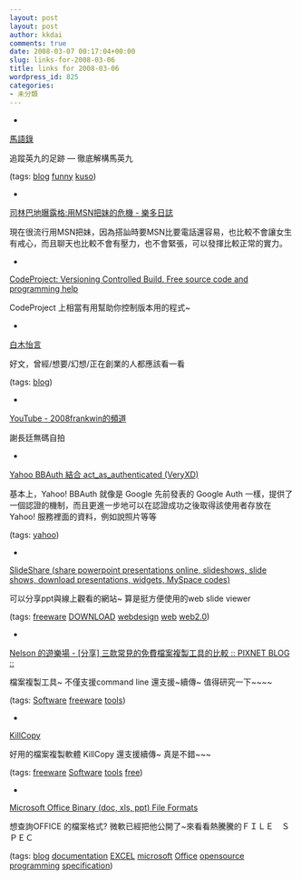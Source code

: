 ```yaml
---
layout: post
layout: post
author: kkdai
comments: true
date: 2008-03-07 00:17:04+00:00
slug: links-for-2008-03-06
title: links for 2008-03-06
wordpress_id: 825
categories:
- 未分類
---
```



	
  * 
		

[馬語錄](http://myangelsays.com/blog/)


		

追蹤英九的足跡 — 徹底解構馬英九


		

(tags: [blog](http://del.icio.us/kkdai/blog) [funny](http://del.icio.us/kkdai/funny) [kuso](http://del.icio.us/kkdai/kuso))


	

	
  * 
		

[司林巴地曝露格:用MSN把妹的危機 - 樂多日誌](http://blog.roodo.com/rasheed/archives/5618343.html)


		

現在很流行用MSN把妹，因為搭訕時要MSN比要電話還容易，也比較不會讓女生有戒心，而且聊天也比較不會有壓力，也不會緊張，可以發揮比較正常的實力。


	

	
  * 
		

[CodeProject: Versioning Controlled Build. Free source code and programming help](http://www.codeproject.com/KB/macros/versioningcontrolledbuild.aspx#UsingTheDemoProject)


		

CodeProject 上相當有用幫助你控制版本用的程式~


	

	
  * 
		

[白木怡言](http://www.yubou.tw/Content.asp?iblogid=32)


		

好文，曾經/想要/幻想/正在創業的人都應該看一看


		

(tags: [blog](http://del.icio.us/kkdai/blog))


	

	
  * 
		

[YouTube - 2008frankwin的頻道](http://tw.youtube.com/user/2008frankwin)


		

謝長廷無碼自拍


	

	
  * 
		

[Yahoo BBAuth 結合 act_as_authenticated (VeryXD)](http://sites.google.com/a/veryxd.com/veryxd/Home/Yahoo-BBAuth-%E7%B5%90%E5%90%88-act-as-authenicated)


		

基本上，Yahoo! BBAuth 就像是 Google 先前發表的 Google Auth 一樣，提供了一個認證的機制，而且更進一步地可以在認證成功之後取得該使用者存放在 Yahoo! 服務裡面的資料，例如說照片等等


		

(tags: [yahoo](http://del.icio.us/kkdai/yahoo))


	

	
  * 
		

[SlideShare (share powerpoint presentations online, slideshows, slide shows, download presentations, widgets, MySpace codes)](http://www.slideshare.net/)


		

可以分享ppt與線上觀看的網站~ 算是挺方便使用的web slide viewer


		

(tags: [freeware](http://del.icio.us/kkdai/freeware) [DOWNLOAD](http://del.icio.us/kkdai/DOWNLOAD) [webdesign](http://del.icio.us/kkdai/webdesign) [web](http://del.icio.us/kkdai/web) [web2.0](http://del.icio.us/kkdai/web2.0))


	

	
  * 
		

[Nelson 的遊樂場 - [分享] 三款常見的免費檔案複製工具的比較 :: PIXNET BLOG ::](http://blog.pixnet.net/Nelson/post/4812820)


		

檔案複製工具~ 不僅支援command line 還支援~續傳~  值得研究一下~~~~


		

(tags: [Software](http://del.icio.us/kkdai/Software) [freeware](http://del.icio.us/kkdai/freeware) [tools](http://del.icio.us/kkdai/tools))


	

	
  * 
		

[KillCopy](http://killprog.narod.ru/killcopye.html)


		

好用的檔案複製軟體 KillCopy 還支援續傳~ 真是不錯~~~


		

(tags: [freeware](http://del.icio.us/kkdai/freeware) [Software](http://del.icio.us/kkdai/Software) [tools](http://del.icio.us/kkdai/tools) [free](http://del.icio.us/kkdai/free))


	

	
  * 
		

[Microsoft Office Binary (doc, xls, ppt) File Formats](http://www.microsoft.com/interop/docs/OfficeBinaryFormats.mspx)


		

想查詢OFFICE 的檔案格式? 微軟已經把他公開了~來看看熱騰騰的ＦＩＬＥ　ＳＰＥＣ


		

(tags: [blog](http://del.icio.us/kkdai/blog) [documentation](http://del.icio.us/kkdai/documentation) [EXCEL](http://del.icio.us/kkdai/EXCEL) [microsoft](http://del.icio.us/kkdai/microsoft) [Office](http://del.icio.us/kkdai/Office) [opensource](http://del.icio.us/kkdai/opensource) [programming](http://del.icio.us/kkdai/programming) [specification](http://del.icio.us/kkdai/specification))


	



